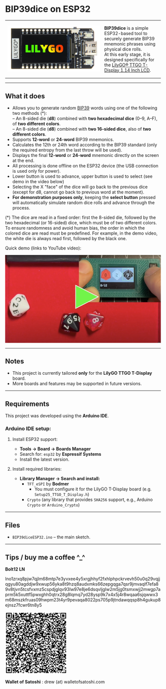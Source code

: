 # BIP39dice on ESP32

<table>
<tr>
<td width="300">
<img src="images/LILYGO-T-DISPLAY.jpg" alt="LILYGO T-Display board" width="100%">
</td>
<td>

**BIP39dice** is a simple ESP32-based tool to securely generate BIP39 mnemonic phrases using physical dice rolls.  
At this early stage, it is designed specifically for the [LilyGO® TTGO T-Display 1.14 Inch LCD](https://lilygo.cc/products/lilygo%C2%AE-ttgo-t-display-1-14-inch-lcd-esp32-control-board).

</td>
</tr>
</table>

---

## What it does

- Allows you to generate random [BIP39](https://github.com/bitcoin/bips/blob/master/bip-0039.mediawiki) words using one of the following two methods (*):  
  – An 8-sided die (**d8**) combined with **two hexadecimal dice** (0–9, A–F), of **two different colors**.  
  – An 8-sided die (**d8**) combined with **two 16-sided dice**, also of **two different colors**.  
- Supports **12-word** or **24-word** BIP39 mnemonics.
- Calculates the 12th or 24th word according to the BIP39 standard (only the required entropy from the last throw will be used).
- Displays the final **12-word** or **24-word** mnemonic directly on the screen at the end.
- All processing is done offline on the ESP32 device (the USB connection is used only for power).
- Lower button is used to advance, upper button is used to select (see demo in the video below)
- Selecting the X "face" of the dice will go back to the previous dice (except for d8, cannot go back to previous word at the moment).
-  **For demonstration purposes only**, keeping the **select button** pressed will automatically simulate random dice rolls and advance through the process.

(*) The dice are read in a fixed order: first the 8-sided die, followed by the two hexadecimal (or 16-sided) dice, which must be of two different colors. To ensure randomness and avoid human bias, the order in which the colored dice are read must be predefined. For example, in the demo video, the white die is always read first, followed by the black one.


Quick demo (links to YouTube video):

<a href="https://youtu.be/SdviQpSpwHA">
  <img src="images/YTdemo010.jpg" alt="Watch the demo" width="640"/>
</a>


---

## Notes

- This project is currently tailored **only** for the **LilyGO TTGO T-Display** board.
- More boards and features may be supported in future versions.

---

## Requirements

This project was developed using the **Arduino IDE**.

### Arduino IDE setup:

1. Install ESP32 support:
   - **Tools → Board → Boards Manager**
   - Search for: `esp32` by **Espressif Systems**
   - Install the latest version.

2. Install required libraries:
   - **Library Manager → Search and install:**
     - `TFT_eSPI` by **Bodmer**
       - You must configure it for the LilyGO T-Display board (e.g. `Setup25_TTGO_T_Display.h`)
     - `Crypto` (any library that provides `SHA256` support, e.g., Arduino `Crypto` or `Arduino_Crypto`)

---

## Files

- `BIP39diceESP32.ino` – the main sketch.

---

## Tips / buy me a coffee ^_^
**Bolt12 LN** 

lno1zrxq8pjw7qjlm68mtp7e3yvxee4y5xrgjhhyf2fxhlphpckrvevh50u0q29vqjjqgyu80agddjw9xwup56yka8t9hzq8audxmks66zepgqga7qsr9jmvaqlf7efa89v8tjvn5tcsfvxmz5cspdjglqv93lw97e8je6dsqvljglw2m5jg0tsmxwjj2mwgp7aprm5k5xuttf5pwxghh0qtrx28g8lqmq7yd28ysp9k7x4x5j4r8wqaa6sjqwwx3m68mszkfruas09hwpm23t4yr9pevaqa8022ps705p9jtndawqqsp8h4gukup8ejnsz7fcwr6tn8y5

<img src="images/bolt12.jpeg" alt="Bolt 12 QR code" width="200">

**Wallet of Satoshi** : drew (at) walletofsatoshi.com
